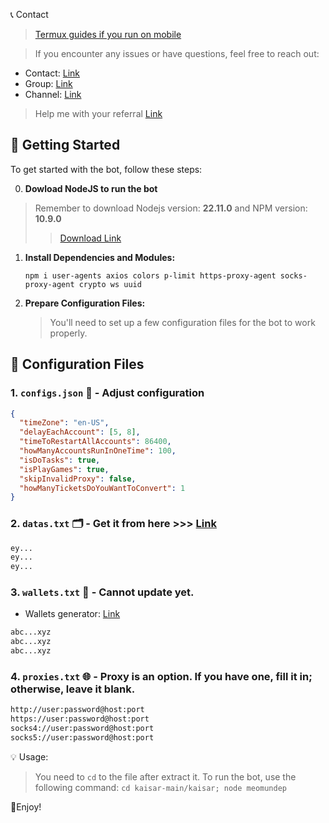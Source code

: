 📞 Contact

> [Termux guides if you run on mobile](https://github.com/MeoMunDep/Guides-for-using-my-script-on-termux.)


> If you encounter any issues or have questions, feel free to reach out:

- Contact: [Link](t.me/MeoMunDep)
- Group: [Link](t.me/KeoAirDropFreeNe)
- Channel: [Link](t.me/KeoAirDropFreeNee)

> Help me with your referral [Link](https://zero.kaisar.io/register?ref=QdKziI222)

## 🚀 Getting Started

To get started with the bot, follow these steps:

0. **Dowload NodeJS to run the bot**
> Remember to download Nodejs version: **22.11.0** and NPM version: **10.9.0**
>
> > [Download Link](https://t.me/KeoAirDropFreeNe/257/1462)

1. **Install Dependencies and Modules:**

   ```
   npm i user-agents axios colors p-limit https-proxy-agent socks-proxy-agent crypto ws uuid
   ```

2. **Prepare Configuration Files:**

   > You'll need to set up a few configuration files for the bot to work properly.

## 📁 Configuration Files

### 1. `configs.json` 📜 - Adjust configuration

```json
{
  "timeZone": "en-US",
  "delayEachAccount": [5, 8],
  "timeToRestartAllAccounts": 86400,
  "howManyAccountsRunInOneTime": 100,
  "isDoTasks": true,
  "isPlayGames": true,
  "skipInvalidProxy": false,
  "howManyTicketsDoYouWantToConvert": 1
}

```

### 2. `datas.txt` 🗂️ - Get it from here >>> [Link](https://t.me/KeoAirDropFreeNe/257/16073)

```txt - Token
ey...
ey...
ey...
```

### 3. `wallets.txt` 💼 - Cannot update yet.

- Wallets generator: [Link](https://github.com/MeoMunDep/Automatic-Ultimate-Create-Wallets-for-Airdrop)


```txt - wallet address
abc...xyz
abc...xyz
abc...xyz
```

### 4. `proxies.txt` 🌐 - Proxy is an option. If you have one, fill it in; otherwise, leave it blank.

```txt
http://user:password@host:port
https://user:password@host:port
socks4://user:password@host:port
socks5://user:password@host:port
```

💡 Usage:

> You need to `cd` to the file after extract it.
> To run the bot, use the following command: `cd kaisar-main/kaisar; node meomundep`

🎇Enjoy!
